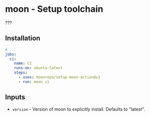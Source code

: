 # moon - Setup toolchain

???

## Installation

```yaml
# ...
jobs:
  ci:
    name: CI
    runs-on: ubuntu-latest
    steps:
      - uses: moonrepo/setup-moon-action@v1
      - run: moon ci
```

## Inputs

- `version` - Version of moon to explicitly install. Defaults to "latest".

